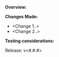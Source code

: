 **Overview:**

**Changes Made:** 
- <Change 1..> 
- <Change 2..>

**Testing considerations:**

Release: v<#.#.#>